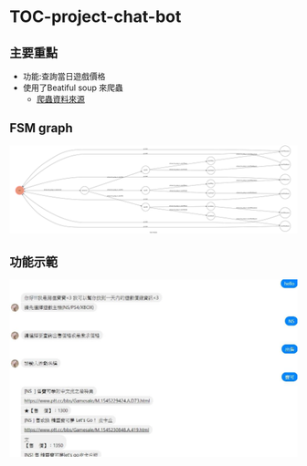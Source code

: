
TOC-project-chat-bot
=============

主要重點
-------------
* 功能:查詢當日遊戲價格
* 使用了Beatiful soup 來爬蟲
  * [爬蟲資料來源](https://www.ptt.cc/bbs/Gamesale/index.html "Title")


FSM graph
-------------
![state的狀態圖](/fsm.png)


 功能示範
 -------------
 ![state的狀態圖](/pic/demo.jpg)
